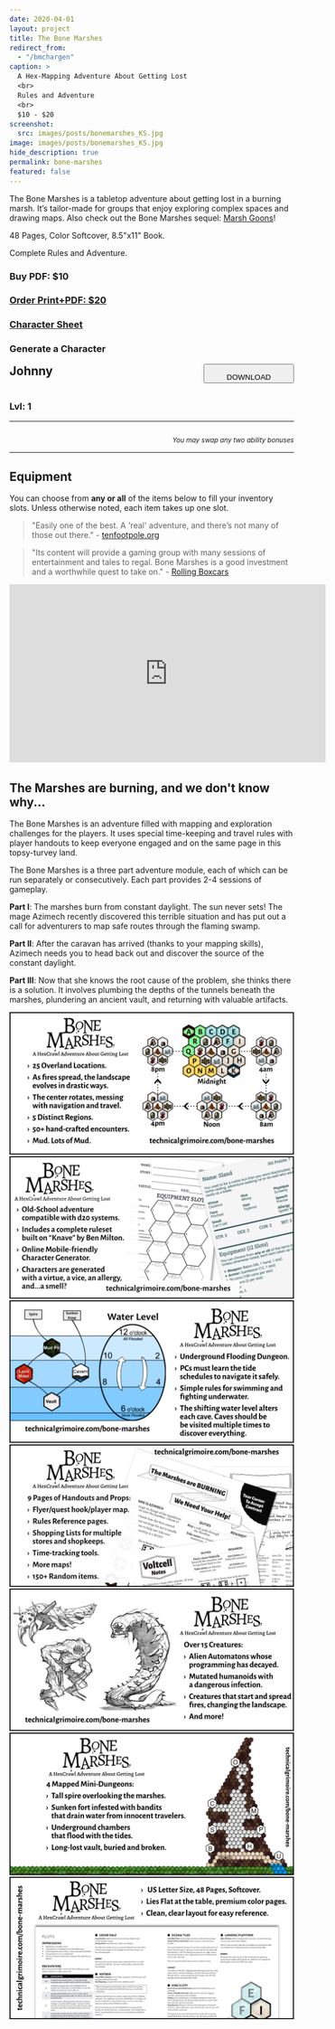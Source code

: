 ```yaml
---
date: 2020-04-01
layout: project
title: The Bone Marshes
redirect_from:
  - "/bmchargen"
caption: >
  A Hex-Mapping Adventure About Getting Lost
  <br>
  Rules and Adventure
  <br>
  $10 - $20
screenshot:
  src: images/posts/bonemarshes_KS.jpg
image: images/posts/bonemarshes_KS.jpg
hide_description: true
permalink: bone-marshes
featured: false
---
```


<div class="shoppingCard">
  <div class="shoppingColumn">
    <p>The Bone Marshes is a tabletop adventure about getting lost in a burning marsh. It’s tailor-made for groups that enjoy exploring complex spaces and drawing maps. Also check out the Bone Marshes sequel: <a href="/marsh-goons">Marsh Goons</a>!</p>
    <p>48 Pages, Color Softcover, 8.5"x11" Book.</p>
    <p>Complete Rules and Adventure.</p>
  </div>
  <div class="shoppingColumn">
    <a class="btn shoppingButton snipcart-add-item" 
      data-item-id="bone-marshes-pdf" 
      data-item-price="10.00"
      data-item-url="/bone-marshes"
      data-item-description="Includes the PDF. The Bone Marshes is a tabletop adventure about getting lost in a burning marsh. It’s tailor-made for groups that enjoy exploring complex spaces and drawing maps."
      data-item-image="/images/posts/bonemarshes_KS.jpg" 
      data-item-name="Bone Marshes (PDF)"
      data-item-file-guid="920a72b3-b68d-4495-9a90-27bf94fc9800"
      data-item-shippable="false"
      data-item-max-quantity="1">
      <h3>Buy PDF: $10</h3>
    </a>
      <a class="btn shoppingButton snipcart-add-item" href="https://www.drivethrurpg.com/product/275159/Bone-Marshes" target="_blank">
      <h3>Order Print+PDF: $20</h3>
    </a>
    <a class="btn shoppingButton" href="/files/BoneMarshes_CharacterSheets.pdf" target="_blank">
      <h3>Character Sheet</h3>
    </a>
    <a id="CharButton" class="btn shoppingButton" onclick="bm_generate()">
      <h3>Generate a Character</h3>
    </a>
  </div>
</div>

<div class="container bonemarshesCard" id="charCard">
  <div style="display:flex;justify-content:space-between;">
    <h2 id="charName" style="margin-top:0px;">Johnny</h2>
    <button id="downloadBTN" class="btn bonemarshes-btn-sm data-html2canvas-ignore" onclick="bm_saveCharacterIMG()" style="width:160px;margin-bottom:auto;">
      <p style="margin-bottom: 0;">DOWNLOAD</p>
    </button>
  </div>
  <div class="row">
		<div class="col-6"><h3 id="charHP"></h3></div>
		<div class="col-6"><h3>Lvl: 1</h3></div>
  </div>
  <p id="charHistory"></p>
  <div class="row">
  	<div class="col-md-3 col-6" id="charVirtue"></div>
		<div class="col-md-3 col-6" id="charVice"></div>
		<div class="col-md-3 col-6" id="charPhysique"></div>
		<div class="col-md-3 col-6" id="charSkin"></div>
		<div class="col-md-3 col-6" id="charFace"></div>
		<div class="col-md-3 col-6" id="charHair"></div>
		<div class="col-md-3 col-6" id="charSpeech"></div>
		<div class="col-md-3 col-6" id="charClothing"></div>
		<div class="col-md-6 col-6" id="charSmell"></div>
		<div class="col-md-6 col-6" id="charAllergy"></div>
	</div>
  <hr>
  <div class="row">
		<div class="col-md col-6"><h3 id="charSTR"></h3></div>
		<div class="col-md col-6"><h3 id="charDEX"></h3></div>
		<div class="col-md col-6"><h3 id="charCON"></h3></div>
		<div class="col-md col-6"><h3 id="charINT"></h3></div>
		<div class="col-md col-6"><h3 id="charWIS"></h3></div>
		<div class="col-md col-6"><h3 id="charCHA"></h3></div>
	</div>
  <p style="text-align: right;margin-bottom:0px;"><small><i>You may swap any two ability bonuses</i></small></p>
  <hr>
  <h2 id="charEquip">Equipment</h2>
  <p>You can choose from <strong>any or all</strong> of the items below to fill your inventory slots. Unless otherwise noted, each item takes up one slot.</p>
  <p id="charItems"></p>
</div>

> "Easily one of the best. A 'real' adventure, and there’s not many of those out there." - [tenfootpole.org](https://tenfootpole.org/ironspike/?p=6116)

> "Its content will provide a gaming group with many sessions of entertainment and tales to regal. Bone Marshes is a good investment and a worthwhile quest to take on." - [Rolling Boxcars](https://rollingboxcars.com/2019/09/18/mapping-out-david-schirduans-bone-marshes/)

<iframe width="560" height="315" src="https://www.youtube.com/embed/7D2SLD5gtTw" frameborder="0" allow="accelerometer; autoplay; encrypted-media; gyroscope; picture-in-picture" allowfullscreen></iframe>

## The Marshes are burning, and we don't know why...

The Bone Marshes is an adventure filled with mapping and exploration challenges for the players. It uses special time-keeping and travel rules with player handouts to keep everyone engaged and on the same page in this topsy-turvey land.

The Bone Marshes is a three part adventure module, each of which can be run separately or consecutively. Each part provides 2-4 sessions of gameplay.

**Part I**: The marshes burn from constant daylight. The sun never sets! The mage Azimech recently discovered this terrible situation and has put out a call for adventurers to map safe routes through the flaming swamp.

**Part II**: After the caravan has arrived (thanks to your mapping skills), Azimech needs you to head back out and discover the source of the constant daylight.

**Part III**: Now that she knows the root cause of the problem, she thinks there is a solution. It involves plumbing the depths of the tunnels beneath the marshes, plundering an ancient vault, and returning with valuable artifacts.

![BM_Marketing_1.png](/images/posts/BM_Marketing_1.png)
![BM_Marketing_2.png](/images/posts/BM_Marketing_2.png)
![BM_Marketing_3.png](/images/posts/BM_Marketing_3.png)
![BM_Marketing_4.png](/images/posts/BM_Marketing_4.png)
![BM_Marketing_5.png](/images/posts/BM_Marketing_5.png)
![BM_Marketing_6.png](/images/posts/BM_Marketing_6.png)
![BM_Marketing_7.png](/images/posts/BM_Marketing_7.png)

<script async src="/assets/generator_resources/bm_generator.js" charset="utf-8"></script>
